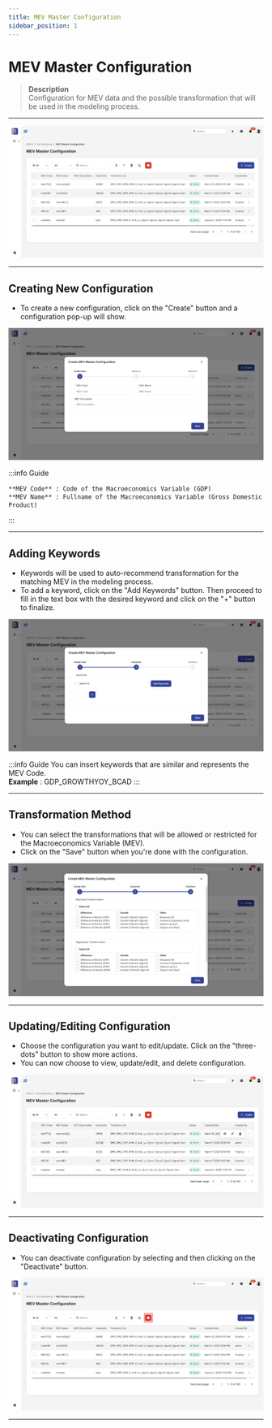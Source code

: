 ```yaml
---
title: MEV Master Configuration
sidebar_position: 1
---
```


# MEV Master Configuration
>**Description**  
Configuration for MEV data and the possible transformation that will be used in the modeling process.
---
![image](/img/rm-3.png)


---
## Creating New Configuration
- To create a new configuration, click on the "Create" button and a configuration pop-up will show.

![image](/img/rm-4.png)

:::info Guide

    **MEV Code** : Code of the Macroeconomics Variable (GDP)  
    **MEV Name** : Fullname of the Macroeconomics Variable (Gross Domestic Product)

:::

---

## Adding Keywords
- Keywords will be used to auto-recommend transformation for the matching MEV in the modeling process.
- To add a keyword, click on the "Add Keywords" button. Then proceed to fill in the text box with the desired keyword and click on the "+" button to finalize.

![image](/img/rm-5.png)

:::info Guide
    You can insert keywords that are similar and represents the MEV Code.  
    **Example** : GDP_GROWTHYOY_BCAD
:::

---


## Transformation Method
- You can select the transformations that will be allowed or restricted for the Macroeconomics Variable (MEV).
- Click on the "Save" button when you're done with the configuration.

![image](/img/rm-6.png)


---

## Updating/Editing Configuration
- Choose the configuration you want to edit/update. Click on the "three-dots" button to show more actions.
- You can now choose to view, update/edit, and delete configuration.

![image](/img/rm-7.png)


---

## Deactivating Configuration
- You can deactivate configuration by selecting and then clicking on the "Deactivate" button.

![image](/img/rm-8.png)

---